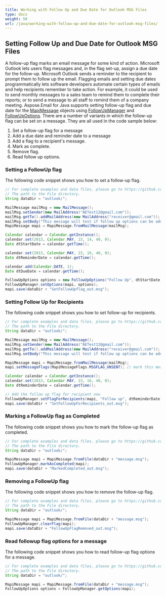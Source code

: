 ```yaml
---
title: Working with Follow Up and Due Date for Outlook MSG Files
type: docs
weight: 50
url: /java/working-with-follow-up-and-due-date-for-outlook-msg-files/
---
```



## **Setting Follow Up and Due Date for Outlook MSG Files**
A follow-up flag marks an email message for some kind of action. Microsoft Outlook lets users flag messages and, in the flag set-up, assign a due date for the follow-up. Microsoft Outlook sends a reminder to the recipient to prompt them to follow up the email. Flagging emails and setting due dates programmatically lets software developers automate certain types of emails and help recipients remember to take action. For example, it could be used to send monthly messages to a sales team to remind them to complete their reports; or to send a message to all staff to remind them of a company meeting. Aspose.Email for Java supports setting follow-up flag and due date for the [MapiMessage](https://apireference.aspose.com/java/email/com.aspose.email/MapiMessage) objects using [FollowUpManager](https://apireference.aspose.com/java/email/com.aspose.email/FollowUpManager) and [FollowUpOptions](https://apireference.aspose.com/java/email/com.aspose.email/FollowUpOptions). There are a number of variants in which the follow-up flag can be set on a message. They are all used in the code sample below:

1. Set a follow-up flag for a message
1. Add a due date and reminder date to a message
1. Add a flag to a recipient's message.
1. Mark as complete.
1. Remove flag.
1. Read follow up options.
### **Setting a FollowUp flag**
The following code snippet shows you how to set a follow-up flag.



~~~Java
// For complete examples and data files, please go to https://github.com/aspose-email/Aspose.Email-for-Java
// The path to the File directory.
String dataDir = "outlook/";

MailMessage mailMsg = new MailMessage();
mailMsg.setSender(new MailAddress("AETest12@gmail.com"));
mailMsg.getTo().addMailAddress(new MailAddress("receiver@gmail.com"));
mailMsg.setBody("This message will test if follow up options can be added to a new mapi message.");
MapiMessage mapi = MapiMessage.fromMailMessage(mailMsg);

Calendar calendar = Calendar.getInstance();
calendar.set(2013, Calendar.MAY, 23, 14, 40, 0);
Date dtStartDate = calendar.getTime();

calendar.set(2013, Calendar.MAY, 23, 16, 40, 0);
Date dtReminderDate = calendar.getTime();

calendar.add(Calendar.DATE, 1);
Date dtDueDate = calendar.getTime();

FollowUpOptions options = new FollowUpOptions("Follow Up", dtStartDate, dtDueDate, dtReminderDate);
FollowUpManager.setOptions(mapi, options);
mapi.save(dataDir + "SetFollowUpflag_out.msg");
~~~
### **Setting Follow Up for Recipients**
The following code snippet shows you how to set follow-up for recipients.



~~~Java
// For complete examples and data files, please go to https://github.com/aspose-email/Aspose.Email-for-Java
// The path to the File directory.
String dataDir = "outlook/";

MailMessage mailMsg = new MailMessage();
mailMsg.setSender(new MailAddress("AETest12@gmail.com"));
mailMsg.getTo().addMailAddress(new MailAddress("receiver@gmail.com"));
mailMsg.setBody("This message will test if follow up options can be added to a new mapi message.");

MapiMessage mapi = MapiMessage.fromMailMessage(mailMsg);
mapi.setMessageFlags(MapiMessageFlags.MSGFLAG_UNSENT); // mark this message as draft

Calendar calendar = Calendar.getInstance();
calendar.set(2013, Calendar.MAY, 23, 16, 40, 0);
Date dtReminderDate = calendar.getTime();

// Add the follow up flag for recipient now
FollowUpManager.setFlagForRecipients(mapi, "Follow up", dtReminderDate);
mapi.save(dataDir + "SetFollowUpForRecipients_out.msg");
~~~
### **Marking a FollowUp flag as Completed**
The following code snippet shows you how to mark the follow-up flag as completed.



~~~Java
// For complete examples and data files, please go to https://github.com/aspose-email/Aspose.Email-for-Java
// The path to the File directory.
String dataDir = "outlook/";

MapiMessage mapi = MapiMessage.fromFile(dataDir + "message.msg");
FollowUpManager.markAsCompleted(mapi);
mapi.save(dataDir + "MarkedCompleted_out.msg");
~~~
### **Removing a FollowUp flag**
The following code snippet shows you how to remove the follow-up flag.



~~~Java
// For complete examples and data files, please go to https://github.com/aspose-email/Aspose.Email-for-Java
// The path to the File directory.
String dataDir = "outlook/";

MapiMessage mapi = MapiMessage.fromFile(dataDir + "message.msg");
FollowUpManager.clearFlag(mapi);
mapi.save(dataDir + "FollowUpFlagRemoved_out.msg");
~~~
### **Read followup flag options for a message**
The following code snippet shows you how to read follow-up flag options for a message.



~~~Java
// For complete examples and data files, please go to https://github.com/aspose-email/Aspose.Email-for-Java
// The path to the File directory.
String dataDir = "outlook/";

MapiMessage mapi = MapiMessage.fromFile(dataDir + "message.msg");
FollowUpOptions options = FollowUpManager.getOptions(mapi);
~~~
